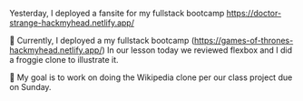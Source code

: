 Yesterday, I deployed a fansite for my fullstack bootcamp https://doctor-strange-hackmyhead.netlify.app/

📖 Currently, I deployed a  my fullstack bootcamp (https://games-of-thrones-hackmyhead.netlify.app/)
In our lesson today we reviewed flexbox and I did a froggie clone to illustrate it.

🎯 My goal is to work on doing the Wikipedia clone per our class project due on Sunday.
